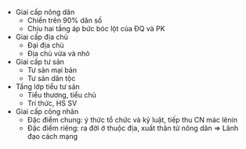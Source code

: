 - Giai cấp nông dân
	- Chiến trên 90% dân số
	- Chịu hai tầng áp bức bóc lột của ĐQ và PK
- Giai cấp địa chủ
	- Đại địa chủ
	- Địa chủ vừa và nhỏ
- Giai cấp tư sản
	- Tư sản mại bản
	- Tư sản dân tộc
- Tầng lớp tiểu tư sản
	- Tiểu thương, tiểu chủ
	- Trí thức, HS SV
- Giai cấp công nhân
	- Đặc điểm chung: ý thức tổ chức và kỷ luật, tiếp thu CN mác lênin
	- Đặc điểm riêng: ra đời ở thuộc địa, xuất thân từ nông dân
=> Lãnh đạo cách mạng